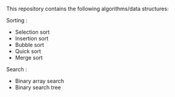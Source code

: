 This repository contains the following algorithms/data structures:

Sorting :
* Selection sort
* Insertion sort
* Bubble sort
* Quick sort
* Merge sort

Search :
* Binary array search
* Binary search tree
